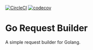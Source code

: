 [![CircleCI](https://circleci.com/gh/juanenmellare/gorequestbuilder.svg?style=shield)](https://circleci.com/gh/juanenmellare/gorequestbuilder)
[![codecov](https://codecov.io/gh/juanenmellare/go-request-builder/branch/main/graph/badge.svg?token=952MV63DZW)](https://codecov.io/gh/juanenmellare/go-request-builder)

# Go Request Builder
A simple request builder for Golang.
